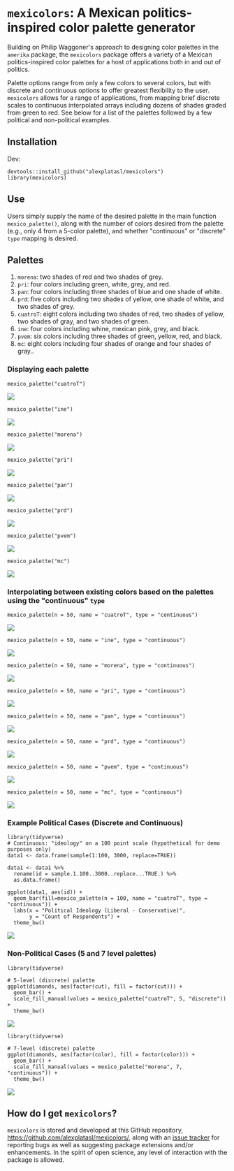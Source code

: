 # `mexicolors`: A Mexican politics-inspired color palette generator

Building on Philip Waggoner's approach to designing color palettes in the `amerika` package, the `mexicolors` package offers a variety of a Mexican politics-inspired color palettes for a host of applications both in and out of politics. 

Palette options range from only a few colors to several colors, but with discrete and continuous options to offer greatest flexibility to the user. `mexicolors` allows for a range of applications, from mapping brief discrete scales to continuous interpolated arrays including dozens of shades graded from green to red. See below for a list of the palettes followed by a few political and non-political examples.

## Installation

 Dev:

```{r }
devtools::install_github("alexplatasl/mexicolors")
library(mexicolors)
```

## Use

Users simply supply the name of the desired palette in the main function `mexico_palette()`, along with the number of colors desired from the palette (e.g., only 4 from a 5-color palette), and whether "continuous" or "discrete" `type` mapping is desired. 

## Palettes 

1. `morena`: two shades of red and two shades of grey.
2. `pri`: four colors including green, white, grey, and red.
3. `pan`: four colors including three shades of blue and one shade of white.
4. `prd`: five colors including two shades of yellow, one shade of white, and two shades of grey.
5. `cuatroT`: eight colors including two shades of red, two shades of yellow, two shades of gray, and two shades of green.
6. `ine`: four colors including whine, mexican pink, grey, and black.
7. `pvem`: six colors including three shades of green, yellow, red, and black.
8. `mc`: eight colors including four shades of orange and four shades of gray..

### Displaying each palette

```{r }
mexico_palette("cuatroT")
```
![](examples/dis_4T.png)

```{r }
mexico_palette("ine")
```
![](examples/dis_ine.png)

```{r }
mexico_palette("morena")
```
![](examples/dis_morena.png)


```{r }
mexico_palette("pri")
```
![](examples/dis_pri.png)


```{r }
mexico_palette("pan")
```
![](examples/dis_pan.png)


```{r }
mexico_palette("prd")
```
![](examples/dis_prd.png)


```{r }
mexico_palette("pvem")
```
![](examples/dis_pvem.png)

```{r }
mexico_palette("mc")
```
![](examples/dis_mc.png)


### Interpolating between existing colors based on the palettes using the "continuous" `type`

```{r }
mexico_palette(n = 50, name = "cuatroT", type = "continuous")
```
![](examples/con_4T.png)

```{r }
mexico_palette(n = 50, name = "ine", type = "continuous")
```
![](examples/con_ine.png)

```{r }
mexico_palette(n = 50, name = "morena", type = "continuous")
```
![](examples/con_morena.png)


```{r }
mexico_palette(n = 50, name = "pri", type = "continuous")
```
![](examples/con_pri.png)


```{r }
mexico_palette(n = 50, name = "pan", type = "continuous")
```
![](examples/con_pan.png)


```{r }
mexico_palette(n = 50, name = "prd", type = "continuous")
```
![](examples/con_prd.png)


```{r }
mexico_palette(n = 50, name = "pvem", type = "continuous")
```
![](examples/con_pvem.png)

```{r }
mexico_palette(n = 50, name = "mc", type = "continuous")
```
![](examples/con_mc.png)

### Example Political Cases (Discrete and Continuous)

```{r }
library(tidyverse)
# Continuous: "ideology" on a 100 point scale (hypothetical for demo purposes only)
data1 <- data.frame(sample(1:100, 3000, replace=TRUE))

data1 <- data1 %>%
  rename(id = sample.1.100..3000..replace...TRUE.) %>%
  as.data.frame()

ggplot(data1, aes(id)) +
  geom_bar(fill=mexico_palette(n = 100, name = "cuatroT", type = "continuous")) +
  labs(x = "Political Ideology (Liberal - Conservative)",
       y = "Count of Respondents") +
  theme_bw()
```
![](examples/lev100.png)


### Non-Political Cases (5 and 7 level palettes)

```{r }
library(tidyverse)

# 5-level (discrete) palette
ggplot(diamonds, aes(factor(cut), fill = factor(cut))) +
  geom_bar() + 
  scale_fill_manual(values = mexico_palette("cuatroT", 5, "discrete")) +
  theme_bw()
```
![](examples/lev5.png)


```{r }
library(tidyverse)

# 7-level (discrete) palette
ggplot(diamonds, aes(factor(color), fill = factor(color))) +
  geom_bar() + 
  scale_fill_manual(values = mexico_palette("morena", 7, "continuous")) +
  theme_bw()
```
![](examples/lev7.png)


## How do I get `mexicolors`? 

`mexicolors` is stored and developed at this GitHub repository, <https://github.com/alexplatasl/mexicolors/>, along with an [issue tracker](https://github.com/alexplatasl/mexicolors/issues/) for reporting bugs as well as suggesting package extensions and/or enhancements. In the spirit of open science, any level of interaction with the package is allowed.
